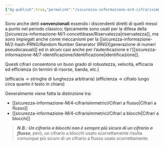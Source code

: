 ```yaml
---
{"dg-publish":true,"permalink":"/sicurezza-informazione-m/4-cifrarisimmetrici/cifrari-simmetrici/"}
---
```


Sono anche detti **convenzionali** essendo i discendenti diretti di quelli messi a punto nel periodo classico; tipicamente sono usati per la difesa della [[sicurezza-informazione-M/1-concettibase/Riservatezza\|riservatezza]], ma sono impiegati anche come meccanismi per la [[sicurezza-informazione-M/2-hash-PRNG/Random Number Generator (RNG)\|generazione di numeri pseudocasuali]] ed in alcuni casi anche per l’autenticazione e l’[[sicurezza-informazione-M/7-identificazione/Identificazione\|identificazione]]. 

Questi cifrari consentono un buon grado di robustezza, velocità, efficacia ed efficienza (in termini di risorse, banda, etc.)

(efficacia -> stringhe di lunghezza arbitraria)
(efficienza -> cifrato lungo circa quanto il testo in chiaro)

Generalmente viene fatta la distinzione tra:
- [[sicurezza-informazione-M/4-cifrarisimmetrici/Cifrari a flusso\|Cifrari a flusso]]
- [[sicurezza-informazione-M/4-cifrarisimmetrici/Cifrari a blocchi\|Cifrari a blocchi]]

> ***N.B.: Un cifrario a blocchi non è sempre più sicuro di un cifrario a flusso***, però, un cifrario a blocchi usato scorrettamente risulta comunque più sicuro di un cifrario a flusso usato scorrettamente.



